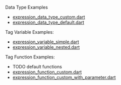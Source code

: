 Data Type Examples
* [expression_data_type_custom.dart](https://github.com/domain-centric/template_engine/blob/main/example/expression_data_type_custom.dart)
* [expression_data_type_default.dart](https://github.com/domain-centric/template_engine/blob/main/example/expression_data_type_default.dart)

Tag Variable Examples:
* [expression_variable_simple.dart](https://github.com/domain-centric/template_engine/blob/main/example/expression_variable_simple.dart)
* [expression_variable_nested.dart](https://github.com/domain-centric/template_engine/blob/main/example/expression_variable_nested.dart)

Tag Function Examples:
* TODO default functions
* [expression_function_custom.dart](https://github.com/domain-centric/template_engine/blob/main/example/tag_function_simple.dart)
* [expression_function_custom_with_parameter.dart](https://github.com/domain-centric/template_engine/blob/main/example/tag_function_with_attribute.dart)
